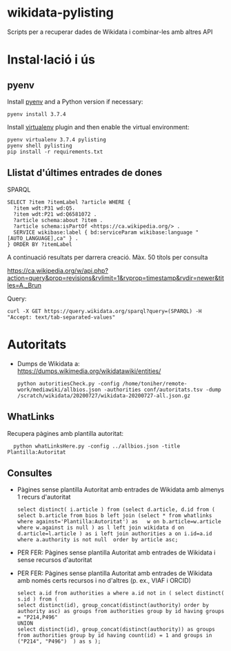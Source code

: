 # wikidata-pylisting
Scripts per a recuperar dades de Wikidata i combinar-les amb altres API

# Instal·lació i ús

## pyenv

Install [pyenv](https://github.com/pyenv/pyenv) and a Python version if necessary:

    pyenv install 3.7.4

Install [virtualenv](https://github.com/pyenv/pyenv-virtualenv) plugin and then enable the virtual environment:

    pyenv virtualenv 3.7.4 pylisting
    pyenv shell pylisting
    pip install -r requirements.txt

## Llistat d'últimes entrades de dones

SPARQL

    SELECT ?item ?itemLabel ?article WHERE {
      ?item wdt:P31 wd:Q5.
      ?item wdt:P21 wd:Q6581072 .
      ?article schema:about ?item .
      ?article schema:isPartOf <https://ca.wikipedia.org/> .
      SERVICE wikibase:label { bd:serviceParam wikibase:language "[AUTO_LANGUAGE],ca" } .
    } ORDER BY ?itemLabel

A continuació resultats per darrera creació. Màx. 50 títols per consulta

https://ca.wikipedia.org/w/api.php?action=query&prop=revisions&rvlimit=1&rvprop=timestamp&rvdir=newer&titles=A._Brun

Query:

    curl -X GET https://query.wikidata.org/sparql?query=(SPARQL) -H "Accept: text/tab-separated-values"

# Autoritats

* Dumps de Wikidata a: https://dumps.wikimedia.org/wikidatawiki/entities/

      python autoritiesCheck.py -config /home/toniher/remote-work/mediawiki/allbios.json -authorities conf/autoritats.tsv -dump /scratch/wikidata/20200727/wikidata-20200727-all.json.gz

## WhatLinks

Recupera pàgines amb plantilla autoritat:

      python whatLinksHere.py -config ../allbios.json -title  Plantilla:Autoritat


## Consultes

* Pàgines sense plantilla Autoritat amb entrades de Wikidata amb almenys 1 recurs d'autoritat

      select distinct( i.article ) from (select d.article, d.id from ( select b.article from bios b left join (select * from whatlinks where against='Plantilla:Autoritat') as   w on b.article=w.article where w.against is null ) as l left join wikidata d on d.article=l.article ) as i left join authorities a on i.id=a.id where a.authority is not null  order by article asc;

* PER FER: Pàgines sense plantilla Autoritat amb entrades de Wikidata i sense recursos d'autoritat
* PER FER: Pàgines sense plantilla Autoritat amb entrades de Wikidata amb només certs recursos i no d'altres (p. ex., VIAF i ORCID)

      select a.id from authorities a where a.id not in ( select distinct( s.id ) from (
      select distinct(id), group_concat(distinct(authority) order by authority asc) as groups from authorities group by id having groups = "P214,P496" 
      UNION
      select distinct(id), group_concat(distinct(authority)) as groups from authorities group by id having count(id) = 1 and groups in ("P214", "P496")  ) as s );
